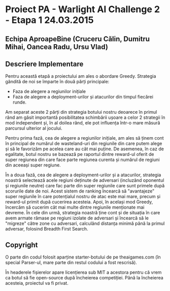 # Proiect PA - Warlight AI Challenge 2 - Etapa 1 24.03.2015

## Echipa AproapeBine (Cruceru Călin, Dumitru Mihai, Oancea Radu, Ursu Vlad)

## Descriere Implementare

Pentru această etapă a proiectului am ales o abordare Greedy. Strategia gândită
de noi se împarte în două părți principale:
* Faza de alegere a regiunilor inițiale
* Faza de alegere a deployment-urilor și atacurilor din timpul fiecărei runde.

Am separat aceste 2 părți din strategia botului nostru deoarece în primul rând
am găsit importantă posibilitatea schimbării ușoare a celor 2 strategii în mod
independent și, în al doilea rând, ele pot influența într-o mare măsură
parcursul ulterior al jocului.

Pentru prima fază, cea de alegere a regiunilor inițiale, am ales să ținem cont
în principal de numărul de wasteland-uri din regiunile din care putem alege și
să le favorizăm pe acelea care au cât mai puține. De asemenea, în caz de
egalitate, botul nostru se bazează pe raportul dintre reward-ul oferit de super
regiunea din care face parte regiunea curenta și numărul de regiuni din aceeași
super regiune.

În a doua fază, cea de alegere a deployment-urilor și a atacurilor, strategia
noastră selectează acele regiuni deținute de adversari (incluzând oponentul și
regiunile neutre) care fac parte din super regiunile care sunt primele după
scorurile date de noi. Acest sistem de ranking încearcă să "avantajeze" super
regiunile în care potențialul nostru de atac este mai mare, precum și reward-ul
primit după cucerirea acesteia. Apoi, în același mod Greedy, încercăm să cucerim
cât mai multe dintre regiunile menționate mai devreme. În cele din urmă,
strategia noastră ține cont și de situația în care avem armate rămase pe regiuni
izolate de adversari și încearcă să le "migreze" către zone cu adversari,
calculând distanța minimă până la primul adversar, folosind Breadth First
Search.

## Copyright

O parte din codul folosit aparține starter-botului de pe theaigames.com (în
special Parser-ul, mare parte din restul codului a fost rescrisă).

În headerele fișierelor apare licențierea sub MIT a acestora pentru că vrem ca
botul să fie open-source după încheierea competiției. Până la încheierea
acesteia, proiectul va fi privat.

